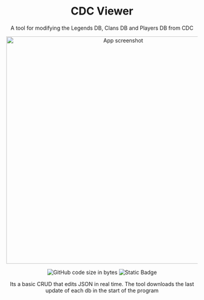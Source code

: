 <h1 align="center">CDC Viewer</h1 >
<p align="center">A tool for modifying the Legends DB, Clans DB and Players DB from CDC</p>
<p align="center">
<img alt="App screenshot" src="https://i.imgur.com/6BrXmA9.png" width="600px">
</p>
<p align="center">
<img alt="GitHub code size in bytes" src="https://img.shields.io/github/languages/code-size/dev-Tomii/XD-KDRecorder?style=for-the-badge">
<img alt="Static Badge" src="https://img.shields.io/badge/made_with-python-green?style=for-the-badge&logo=python&logoColor=green">
</p>
<p align="center">
Its a basic CRUD that edits JSON in real time. The tool downloads the last update of each db in the start of the program
</p>
